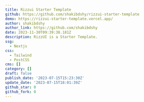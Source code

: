 ```yaml
---
title: Rizzui Starter Template
github: https://github.com/shakibdshy/rizzui-starter-template
demo: https://rizzui-starter-template.vercel.app/
author: shakibdshy
author_link: https://github.com/shakibdshy
date: 2023-11-30T09:39:38.181Z
description: RizzUI is a Starter Template.
ssg:
  - Nextjs
css:
  - Tailwind
  - PostCSS
cms: []
category: []
draft: false
publish_date: '2023-07-15T15:23:30Z'
update_date: '2023-07-15T18:01:39Z'
github_star: 0
github_fork: 0
---
```

